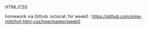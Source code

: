 HTML/CSS

homework via Github :octocat:
for week0 : https://github.com/sima-milli/hyf-html-css/tree/master/week0
